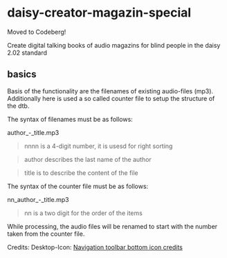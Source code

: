 daisy-creator-magazin-special
=============================

Moved to Codeberg!

Create digital talking books of audio magazins for blind people in the daisy 2.02 standard


basics
------

Basis of the functionality are the filenames of existing audio-files (mp3).
Additionally here is used a so called counter file to setup the structure of the dtb.

The syntax of filenames must be as follows:

author_-_title.mp3

> nnnn is a 4-digit number, it is usesd for right sorting

> author describes the last name of the author

> title is to describe the content of the file


The syntax of the counter file must be as follows:

nn_author_-_title.mp3

> nn is a two digit for the order of the items

While processing, the audio files will be renamed 
to start with the number taken from the counter file.

Credits:
Desktop-Icon: [Navigation toolbar bottom icon credits](https://icons8.com/icon/55062/Navigation-Toolbar-Bottom)
